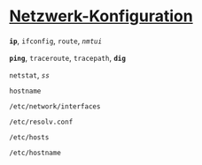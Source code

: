 # [Netzwerk-Konfiguration](https://wiki.debian.org/NetworkConfiguration)

**`ip`**, `ifconfig`, `route`, _`nmtui`_

**`ping`**, `traceroute`, `tracepath`, **`dig`**

`netstat`, _`ss`_

`hostname`


`/etc/network/interfaces`

`/etc/resolv.conf`

`/etc/hosts`

`/etc/hostname`
